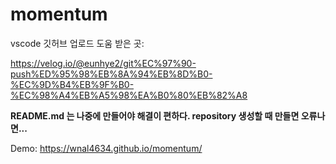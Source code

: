 # momentum


vscode 깃허브 업로드 도움 받은 곳:

https://velog.io/@eunhye2/git%EC%97%90-push%ED%95%98%EB%8A%94%EB%8D%B0-%EC%9D%B4%EB%9F%B0-%EC%98%A4%EB%A5%98%EA%B0%80%EB%82%A8



__README.md 는 나중에 만들어야 해결이 편하다. repository 생성할 때 만들면 오류나면...__



Demo: https://wnal4634.github.io/momentum/

